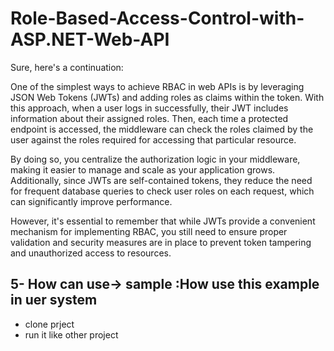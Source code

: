﻿ 
# Role-Based-Access-Control-with-ASP.NET-Web-API

Sure, here's a continuation:

One of the simplest ways to achieve RBAC in web APIs is by leveraging JSON Web Tokens (JWTs) and adding roles as claims within the token. With this approach, when a user logs in successfully, their JWT includes information about their assigned roles. Then, each time a protected endpoint is accessed, the middleware can check the roles claimed by the user against the roles required for accessing that particular resource.

By doing so, you centralize the authorization logic in your middleware, making it easier to manage and scale as your application grows. Additionally, since JWTs are self-contained tokens, they reduce the need for frequent database queries to check user roles on each request, which can significantly improve performance.

However, it's essential to remember that while JWTs provide a convenient mechanism for implementing RBAC, you still need to ensure proper validation and security measures are in place to prevent token tampering and unauthorized access to resources.
## 5- How can use-> sample :How use this example in uer system

- clone prject
- run it like other project
 